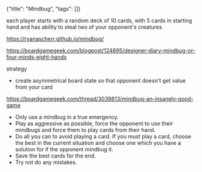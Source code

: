 {"title": "Mindbug", "tags": []}

each player starts with a random deck of 10 cards, with 5 cards in starting hand
and has ability to steal two of your opponent's creatures

https://ryanascherr.github.io/mindbug/

https://boardgamegeek.com/blogpost/124895/designer-diary-mindbug-or-four-minds-eight-hands

strategy
* create asymmetrical board state so that opponent doesn't get value from your card

https://boardgamegeek.com/thread/3039813/mindbug-an-insanely-good-game
* Only use a mindbug in a true emergency.
* Play as aggressive as possible, force the opponent to use their mindbugs and force them to play cards from their hand.
* Do all you can to avoid playing a card. If you must play a card, choose the best in the current situation and choose one which you have a solution for if the opponent mindbug it.
* Save the best cards for the end.
* Try not do any mistakes.

